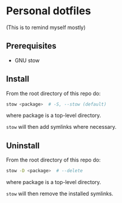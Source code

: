 # Personal dotfiles

(This is to remind myself mostly)

## Prerequisites

- GNU stow

## Install

From the root directory of this repo do:

```sh
stow <package>  # -S, --stow (default)
```

where package is a top-level directory.

`stow` will then add symlinks where necessary.

## Uninstall

From the root directory of this repo do:

```sh
stow -D <package>  # --delete
```

where package is a top-level directory.

`stow` will then remove the installed symlinks.
